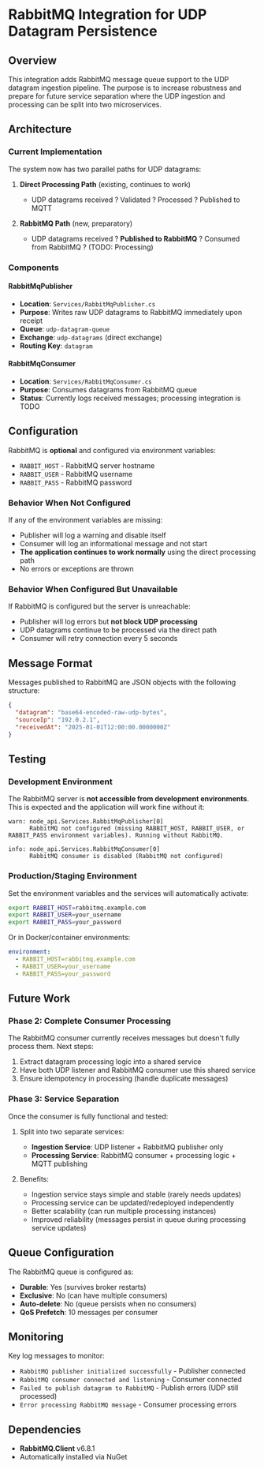 # RabbitMQ Integration for UDP Datagram Persistence

## Overview

This integration adds RabbitMQ message queue support to the UDP datagram ingestion pipeline. The purpose is to increase robustness and prepare for future service separation where the UDP ingestion and processing can be split into two microservices.

## Architecture

### Current Implementation

The system now has two parallel paths for UDP datagrams:

1. **Direct Processing Path** (existing, continues to work)
   - UDP datagrams received ? Validated ? Processed ? Published to MQTT

2. **RabbitMQ Path** (new, preparatory)
   - UDP datagrams received ? **Published to RabbitMQ** ? Consumed from RabbitMQ ? (TODO: Processing)

### Components

#### RabbitMqPublisher
- **Location**: `Services/RabbitMqPublisher.cs`
- **Purpose**: Writes raw UDP datagrams to RabbitMQ immediately upon receipt
- **Queue**: `udp-datagram-queue`
- **Exchange**: `udp-datagrams` (direct exchange)
- **Routing Key**: `datagram`

#### RabbitMqConsumer
- **Location**: `Services/RabbitMqConsumer.cs`
- **Purpose**: Consumes datagrams from RabbitMQ queue
- **Status**: Currently logs received messages; processing integration is TODO

## Configuration

RabbitMQ is **optional** and configured via environment variables:

- `RABBIT_HOST` - RabbitMQ server hostname
- `RABBIT_USER` - RabbitMQ username
- `RABBIT_PASS` - RabbitMQ password

### Behavior When Not Configured

If any of the environment variables are missing:
- Publisher will log a warning and disable itself
- Consumer will log an informational message and not start
- **The application continues to work normally** using the direct processing path
- No errors or exceptions are thrown

### Behavior When Configured But Unavailable

If RabbitMQ is configured but the server is unreachable:
- Publisher will log errors but **not block UDP processing**
- UDP datagrams continue to be processed via the direct path
- Consumer will retry connection every 5 seconds

## Message Format

Messages published to RabbitMQ are JSON objects with the following structure:

```json
{
  "datagram": "base64-encoded-raw-udp-bytes",
  "sourceIp": "192.0.2.1",
  "receivedAt": "2025-01-01T12:00:00.0000000Z"
}
```

## Testing

### Development Environment

The RabbitMQ server is **not accessible from development environments**. This is expected and the application will work fine without it:

```
warn: node_api.Services.RabbitMqPublisher[0]
      RabbitMQ not configured (missing RABBIT_HOST, RABBIT_USER, or RABBIT_PASS environment variables). Running without RabbitMQ.

info: node_api.Services.RabbitMqConsumer[0]
      RabbitMQ consumer is disabled (RabbitMQ not configured)
```

### Production/Staging Environment

Set the environment variables and the services will automatically activate:

```bash
export RABBIT_HOST=rabbitmq.example.com
export RABBIT_USER=your_username
export RABBIT_PASS=your_password
```

Or in Docker/container environments:

```yaml
environment:
  - RABBIT_HOST=rabbitmq.example.com
  - RABBIT_USER=your_username
  - RABBIT_PASS=your_password
```

## Future Work

### Phase 2: Complete Consumer Processing

The RabbitMQ consumer currently receives messages but doesn't fully process them. Next steps:

1. Extract datagram processing logic into a shared service
2. Have both UDP listener and RabbitMQ consumer use this shared service
3. Ensure idempotency in processing (handle duplicate messages)

### Phase 3: Service Separation

Once the consumer is fully functional and tested:

1. Split into two separate services:
   - **Ingestion Service**: UDP listener + RabbitMQ publisher only
   - **Processing Service**: RabbitMQ consumer + processing logic + MQTT publishing

2. Benefits:
   - Ingestion service stays simple and stable (rarely needs updates)
   - Processing service can be updated/redeployed independently
   - Better scalability (can run multiple processing instances)
   - Improved reliability (messages persist in queue during processing service updates)

## Queue Configuration

The RabbitMQ queue is configured as:
- **Durable**: Yes (survives broker restarts)
- **Exclusive**: No (can have multiple consumers)
- **Auto-delete**: No (queue persists when no consumers)
- **QoS Prefetch**: 10 messages per consumer

## Monitoring

Key log messages to monitor:

- `RabbitMQ publisher initialized successfully` - Publisher connected
- `RabbitMQ consumer connected and listening` - Consumer connected
- `Failed to publish datagram to RabbitMQ` - Publish errors (UDP still processed)
- `Error processing RabbitMQ message` - Consumer processing errors

## Dependencies

- **RabbitMQ.Client** v6.8.1
- Automatically installed via NuGet
